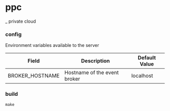 ppc
==

_ private cloud

### config

Environment variables available to the server

| Field                           | Description                                      | Default Value
| ------------------------------- | ------------------------------------------------ | --------------- |
| BROKER_HOSTNAME                 | Hostname of the event broker                     | localhost       |


### build

`make`
